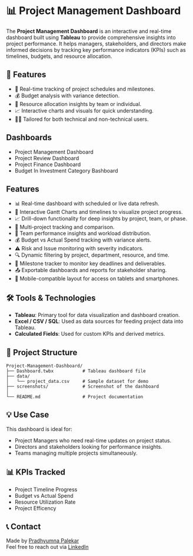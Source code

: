 # 📊 Project Management Dashboard

The **Project Management Dashboard** is an interactive and real-time dashboard built using **Tableau** to provide comprehensive insights into project performance. It helps managers, stakeholders, and directors make informed decisions by tracking key performance indicators (KPIs) such as timelines, budgets, and resource allocation.

## 🚀 Features

- 📅 Real-time tracking of project schedules and milestones.
- 💰 Budget analysis with variance detection.
- 👥 Resource allocation insights by team or individual.
- 📈 Interactive charts and visuals for quick understanding.
- 👨‍💼 Tailored for both technical and non-technical users.
## Dashboards
- Project Management Dashboard
- Project Review Dashboard
- Project Finance Dashboard
- Budget In Investment Category Bashboard

## Features
- 📊 Real-time dashboard with scheduled or live data refresh.
- 📅 Interactive Gantt Charts and timelines to visualize project progress.
- 📈 Drill-down functionality for deep insights by project, team, or phase.
- 📁 Multi-project tracking and comparison.
- 👥 Team performance insights and workload distribution.
- 💰 Budget vs Actual Spend tracking with variance alerts.
- ⚠️ Risk and Issue monitoring with severity indicators.
- 🔍 Dynamic filtering by project, department, resource, and time.
- 📌 Milestone tracker to monitor key deadlines and deliverables.
- 📤 Exportable dashboards and reports for stakeholder sharing.
- 📱 Mobile-compatible layout for access on tablets and smartphones.

## 🛠️ Tools & Technologies

- **Tableau**: Primary tool for data visualization and dashboard creation.
- **Excel / CSV / SQL**: Used as data sources for feeding project data into Tableau.
- **Calculated Fields**: Used for custom KPIs and derived metrics.

## 📂 Project Structure

```
Project-Management-Dashboard/
├── Dashboard.twbx           # Tableau dashboard file
├── data/
│   └── project_data.csv     # Sample dataset for demo
├── screenshots/             # Screenshot of the dashboard
│ 
└── README.md                # Project documentation
```
## 💡 Use Case

This dashboard is ideal for:
- Project Managers who need real-time updates on project status.
- Directors and stakeholders looking for performance insights.
- Teams managing multiple projects simultaneously.

## 📊 KPIs Tracked

- Project Timeline Progress
- Budget vs Actual Spend
- Resource Utilization Rate
- Project Efficency

## 📞 Contact

Made by [Pradhyumna Palekar](https://github.com/palekarpradhyumna)  
Feel free to reach out via [LinkedIn](https://www.linkedin.com/in/pradhyumna-palekar-0bb588229/) 
